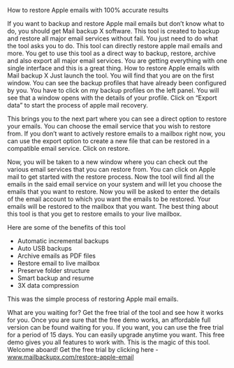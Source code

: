 

How to restore Apple emails with 100% accurate results 

If you want to backup and restore Apple mail emails but don’t know what to do, you should get Mail backup X software. This tool is created to backup and restore all major email services without fail. You just need to do what the tool asks you to do. 
This tool can directly restore apple mail emails and more. You get to use this tool as a direct way to backup, restore, archive and also export all major email services. You are getting everything with one single interface and this is a great thing. 
How to restore Apple emails with Mail backup X 
Just launch the tool. You will find that you are on the first window. You can see the backup profiles that have already been configured by you. You have to click on my backup profiles on the left panel. You will see that a window opens with the details of your profile. Click on “Export data” to start the process of apple mail recovery. 
 

This brings you to the next part where you can see a direct option to restore your emails.  You can choose the email service that you wish to restore from. If you don’t want to actively restore emails to a mailbox right now, you can use the export option to create a new file that can be restored in a compatible email service. Click on restore. 


 

Now, you will be taken to a new window where you can check out the various email services that you can restore from. You can click on Apple mail to get started with the restore process. Now the tool will find all the emails in the said email service on your system and will let you choose the emails that you want to restore. 
Now you will be asked to enter the details of the email account to which you want the emails to be restored. 
Your emails will be restored to the mailbox that you want. The best thing about this tool is that you get to restore emails to your live mailbox. 

Here are some of the benefits of this tool 

- Automatic incremental backups
- Auto USB backups
- Archive emails as PDF files
- Restore email to live mailbox 
- Preserve folder structure 
- Smart backup and resume 
- 3X data compression 

This was the simple process of restoring Apple mail emails.

What are you waiting for? Get the free trial of the tool and see how it works for you. Once you are sure that the free demo works, an affordable full version can be found waiting for you. If you want, you can use the free trial for a period of 15 days. You can easily upgrade anytime you want. This free demo gives you all features to work with. This is the magic of this tool. Welcome aboard! 
Get the free trial by clicking here -www.mailbackupx.com/restore-apple-email

